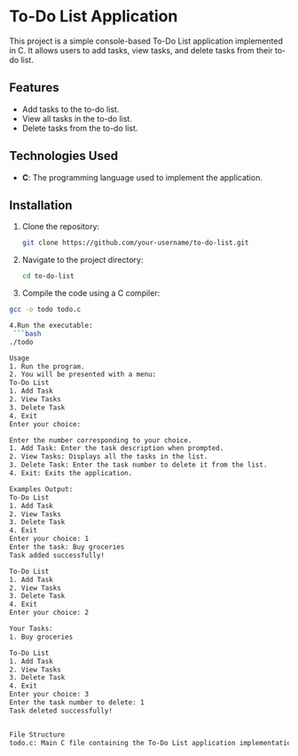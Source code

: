 # To-Do List Application

This project is a simple console-based To-Do List application implemented in C. It allows users to add tasks, view tasks, and delete tasks from their to-do list.

## Features

- Add tasks to the to-do list.
- View all tasks in the to-do list.
- Delete tasks from the to-do list.

## Technologies Used

- **C**: The programming language used to implement the application.

## Installation

1. Clone the repository:
   ```bash
   git clone https://github.com/your-username/to-do-list.git
2. Navigate to the project directory:
   ```bash
   cd to-do-list
3. Compile the code using a C compiler:
  ```bash
  gcc -o todo todo.c

4.Run the executable:
   ```bash
  ./todo

Usage
1. Run the program.
2. You will be presented with a menu:
To-Do List
1. Add Task
2. View Tasks
3. Delete Task
4. Exit
Enter your choice: 

Enter the number corresponding to your choice.
1. Add Task: Enter the task description when prompted.
2. View Tasks: Displays all the tasks in the list.
3. Delete Task: Enter the task number to delete it from the list.
4. Exit: Exits the application.

Examples Output:
To-Do List
1. Add Task
2. View Tasks
3. Delete Task
4. Exit
Enter your choice: 1
Enter the task: Buy groceries
Task added successfully!

To-Do List
1. Add Task
2. View Tasks
3. Delete Task
4. Exit
Enter your choice: 2

Your Tasks:
1. Buy groceries

To-Do List
1. Add Task
2. View Tasks
3. Delete Task
4. Exit
Enter your choice: 3
Enter the task number to delete: 1
Task deleted successfully!


File Structure
todo.c: Main C file containing the To-Do List application implementation.
